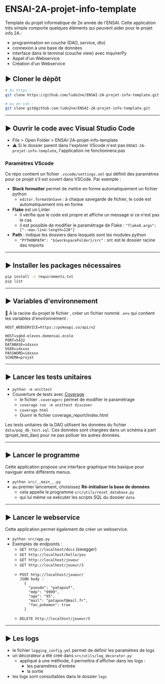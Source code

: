 # ENSAI-2A-projet-info-template

Template du projet informatique de 2e année de l'ENSAI.
Cette application très simple comporte quelques éléments qui peuvent aider pour le projet info 2A :

- programmation en couche (DAO, service, dto)
- connexion à une base de données
- interface dans le terminal (couche view) avec inquirerPy
- Appel d'un Webservice
- Création d'un Webservice

## :arrow_forward: Cloner le dépôt

```bash
# En https :
git clone https://github.com/ludo2ne/ENSAI-2A-projet-info-template.git

# ou en ssh :
git clone git@github.com:ludo2ne/ENSAI-2A-projet-info-template.git
```

---

## :arrow_forward: Ouvrir le code avec Visual Studio Code

- File > Open Folder > ENSAI-2A-projet-info-template
- :warning: Si le dossier parent dans l'explorer VScode n'est pas `ENSAI-2A-projet-info-template`, l'application ne fonctionnera pas

### Paramètres VScode

Ce répo contient un fichier `.vscode/settings.xml` qui définit des paramètres pour ce projet s'il est ouvert dans VSCode. Par exemple :

- **Black formatter** permet de mettre en forme automatiquement un fichier python
  - `editor.formatOnSave` : à chaque savegarde de fichier, le code est automatiquement mis en forme
- **Flake** est un Linter
  - il vérifie que le code est propre et affiche un message si ce n'est pas le cas
  - il est possible de modifier le paramètrage de Flake : `"flake8.args": ["--max-line-length=120"]`
- **Path** : indique les dossiers dans lesquels sont les modules python 
  - `"PYTHONPATH": "${workspaceFolder}/src"` : src est le dossier racine des imports


---

## :arrow_forward: Installer les packages nécessaires

```bash
pip install -r requirements.txt
pip list
```

---

## :arrow_forward: Variables d'environnement

:construction: À la racine du projet le fichier , créer un fichier nommé `.env` qui contient les variables d'environnement :

```
HOST_WEBSERVICE=https://pokeapi.co/api/v2

HOST=sgbd-eleves.domensai.ecole
PORT=5432
DATABASE=idxxxx
USER=idxxxx
PASSWORD=idxxxx
SCHEMA=projet
```

---

## :arrow_forward: Lancer les tests unitaires

- `python -m unittest`
- Couverture de tests avec [Coverage](https://coverage.readthedocs.io/en/7.4.0/index.html)
  - le fichier `.coveragerc` permet de modifier le paramétrage
  - `coverage run -m unittest discover`
  - `coverage html`
  - Ouvrir le fichier coverage_report/index.html

Les tests unitaires de la DAO utilisent les données du fichier `data/pop_db_test.sql`.
Ces données sont chargées dans un schéma à part (projet_test_dao) pour ne pas polluer les autres données.

---

## :arrow_forward: Lancer le programme

Cette application propose une interface graphique très basique pour naviguer entre différents menus.

- `python src/__main__.py`
- au premier lancement, choisissez **Ré-initialiser la base de données**
  - cela appelle le programme `src/utils/reset_database.py`
  - qui lui même va exécuter les scripts SQL du dossier `data`

---

## :arrow_forward: Lancer le webservice

Cette application permet également de créer un webservice.

- `python src/app.py`
- Exemples de endpoints :
  - `GET http://localhost/docs` (swagger)
  - `GET http://localhost/hello/you`
  - `GET http://localhost/joueur`
  - `GET http://localhost/joueur/3`
  - ```
    POST http://localhost/joueur/
    JSON body :
      {
        "pseudo": "patapouf",
        "mdp": "9999",
        "age": "95",
        "mail": "patapouf@mail.fr",
        "fan_pokemon": true
      }
    ```
  * `DELETE http://localhost/joueur/5`
---

## :arrow_forward: Les logs

- le fichier `logging_config.yml` permet de définir les paramètres de logs
- un décorateur a été créé dans `src/utils/log_decorator.py`
  - appliqué à une méthode, il permettra d'afficher dans les logs :
    - les paramétres d'entrée
    - la sortie
- les logs sont consultables dans le dossier `logs`
